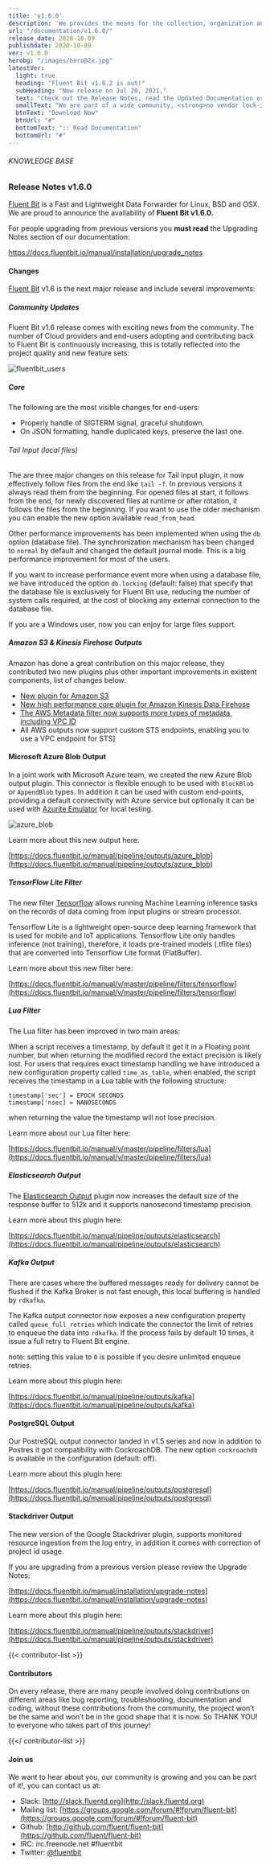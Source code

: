 ```yaml
---
title: 'v1.6.0'
description: 'We provides the means for the collection, organization and computerized retrieval of knowledgeand Lightweight Data Forwarder for Linux, BSD and OSX. We are proud to announce the availability of Fluent Bit v1.6.0.'
url: "/documentation/v1.6.0/"
release_date: 2020-10-09
publishdate: 2020-10-09
ver: v1.6.0
herobg: "/images/hero@2x.jpg"
latestVer:
  light: true
  heading: "Fluent Bit v1.8.2 is out!"
  subHeading: "New release on Jul 20, 2021,"
  text: "Check out the Release Notes, read the Updated Documentation or jump directly to the Downloads Section."
  smallText: "We are part of a wide community, <strong>no vendor lock-in.</strong>"
  btnText: "Download Now"
  btnUrl: "#"
  bottomText: ":: Read Documentation"
  bottomUrl: "#"
---
```



###### KNOWLEDGE BASE

### Release Notes v1.6.0

[Fluent Bit](https://fluentbit.io/) is a Fast and Lightweight Data Forwarder for Linux, BSD and OSX. We are proud to announce the availability of **Fluent Bit v1.6.0.**

For people upgrading from previous versions you **must read** the Upgrading Notes section of our documentation:

https://docs.fluentbit.io/manual/installation/upgrade_notes

#### Changes

[Fluent Bit](https://fluentbit.io) v1.6 is the next major release and include several improvements:

##### Community Updates

Fluent Bit v1.6 release comes with exciting news from the community. The number of Cloud providers and end-users adopting and contributing back to Fluent Bit is continuously increasing, this is totally reflected into the project quality and new feature sets:

![fluentbit_users](/images/fluentbit_users.png)

##### Core

The following are the most visible changes for end-users:

* Properly handle of SIGTERM signal, graceful shutdown.
* On JSON formatting, handle duplicated keys, preserve the last one.

###### Tail Input (local files)

The are three major changes on this release for Tail input plugin, it now effectively follow files from the end like `tail -f`. In previous versions it always read them from the beginning. For opened files at start, it follows from the end, for newly discovered files at runtime or after rotation, it follows the files from the beginning. If you want to use the older mechanism you can enable the new option available `read_from_head`.

Other performance improvements has been implemented when using the `db` option (database file). The synchronization mechanism has been changed to `normal` by default and changed the default journal mode. This is a big performance improvement for most of the users.

If you want to increase performance event more when using a database file, we have introduced the option `db.locking` (default: false) that specify that the database file is exclusively for Fluent Bit use, reducing the number of system calls required, at the cost of blocking any external connection to the database file.

If you are a Windows user, now you can enjoy for large files support.

##### Amazon S3 & Kinesis Firehose Outputs

Amazon has done a great contribution on this major release, they contributed two new plugins plus other important improvements in existent components, list of changes below:

* [New plugin for Amazon S3](https://docs.fluentbit.io/manual/v/master/pipeline/outputs/s3)
* [New high performance core plugin for Amazon Kinesis Data Firehose](https://docs.fluentbit.io/manual/v/master/pipeline/outputs/firehose)
* [The AWS Metadata filter now supports more types of metadata, including VPC ID](https://docs.fluentbit.io/manual/v/master/pipeline/filters/aws-metadata)
* All AWS outputs now support custom STS endpoints, enabling you to use a VPC endpoint for STS]

#### Microsoft Azure Blob Output

In a joint work with Microsoft Azure team, we created the new Azure Blob output plugin. This connector is flexible enough to be used with `BlockBlob` or `AppendBlob` types. In addition it can be used with custom end-points, providing a default connectivity with Azure service but optionally it can be used with [Azurite Emulator](https://docs.microsoft.com/en-us/azure/storage/common/storage-use-azurite) for local testing.

![azure_blob](/images/azure_blob.png)

Learn more about this new output here:

[https://docs.fluentbit.io/manual/pipeline/outputs/azure_blob](https://docs.fluentbit.io/manual/pipeline/outputs/azure_blob)

##### TensorFlow Lite Filter

The new filter [Tensorflow](https://docs.fluentbit.io/manual/pipeline/filters/tensorflow) allows running Machine Learning inference tasks on the records of data coming from input plugins or stream processor.

Tensorflow Lite is a lightweight open-source deep learning framework that is used for mobile and IoT applications. Tensorflow Lite only handles inference (not training), therefore, it loads pre-trained models (.tflite files) that are converted into Tensorflow Lite format (FlatBuffer).

Learn more about this new filter here:

[https://docs.fluentbit.io/manual/v/master/pipeline/filters/tensorflow](https://docs.fluentbit.io/manual/v/master/pipeline/filters/tensorflow)

##### Lua Filter

The Lua filter has been improved in two main areas:

When a script receives a timestamp, by default it get it in a Floating point number, but when returning the modified record the extact precision is likely lost. For users that requires exact timestamp handling we have introduced a new configuration property called `time_as_table`, when enabled, the script receives the timestamp in a Lua table with the following structure:

```
timestamp['sec'] = EPOCH SECONDS
timestamp['nsec] = NANOSECONDS
```

when returning the value the timestamp will not lose precision.

Learn more about our Lua filter here:

[https://docs.fluentbit.io/manual/v/master/pipeline/filters/lua](https://docs.fluentbit.io/manual/v/master/pipeline/filters/lua)

##### Elasticsearch Output

The [Elasticsearch Output](https://docs.fluentbit.io/manual/pipeline/outputs/es/) plugin now increases the default size of the response buffer to 512k and it supports nanosecond timestamp precision.

Learn more about this plugin here:

[https://docs.fluentbit.io/manual/pipeline/outputs/elasticsearch](https://docs.fluentbit.io/manual/pipeline/outputs/elasticsearch)

##### Kafka Output

There are cases where the buffered messages ready for delivery cannot be flushed if the Kafka Broker is not fast enough, this local buffering is handled by `rdkafka`.

The Kafka output connector now exposes a new configuration property called `queue_full_retries` which indicate the connector the limit of retries to enqueue the data into `rdkafka`. If the process fails by default 10 times, it issue a full retry to Fluent Bit engine.

note: setting this value to `0` is possible if you desire unlimited enqueue retries.

Learn more about this plugin here:

[https://docs.fluentbit.io/manual/pipeline/outputs/kafka](https://docs.fluentbit.io/manual/pipeline/outputs/kafka)

#### PostgreSQL Output

Our PostreSQL output connector landed in v1.5 series and now in addition to Postres it got compatibility with CockroachDB. The new option `cockroachdb` is available in the configuration (default: off).

Learn more about this plugin here:

[https://docs.fluentbit.io/manual/pipeline/outputs/postgresql](https://docs.fluentbit.io/manual/pipeline/outputs/postgresql)

#### Stackdriver Output

The new version of the Google Stackdriver plugin, supports monitored resource ingestion from the log entry, in addition it comes with correction of project id usage.

If you are upgrading from a previous version please review the Upgrade Notes:

[https://docs.fluentbit.io/manual/installation/upgrade-notes](https://docs.fluentbit.io/manual/installation/upgrade-notes)

Learn more about this plugin here:

[https://docs.fluentbit.io/manual/pipeline/outputs/stackdriver](https://docs.fluentbit.io/manual/pipeline/outputs/stackdriver)

{{< contributor-list >}}

#### Contributors

On every release, there are many people involved doing contributions on different areas like bug reporting, troubleshooting, documentation and coding, without these contributions from the community, the project won’t be the same and won’t be in the good shape that it is now. So THANK YOU! to everyone who takes part of this journey!

{{</ contributor-list >}}


#### Join us

We want to hear about you, our community is growing and you can be part of it!, you can contact us at:

* Slack: [http://slack.fluentd.org](http://slack.fluentd.org)
* Mailing list: [https://groups.google.com/forum/#!forum/fluent-bit](https://groups.google.com/forum/#!forum/fluent-bit)
* Github: [http://github.com/fluent/fluent-bit](https://github.com/fluent/fluent-bit)
* IRC: irc.freenode.net #fluentbit
* Twitter: [@fluentbit](https://twitter.com/fluentbit)